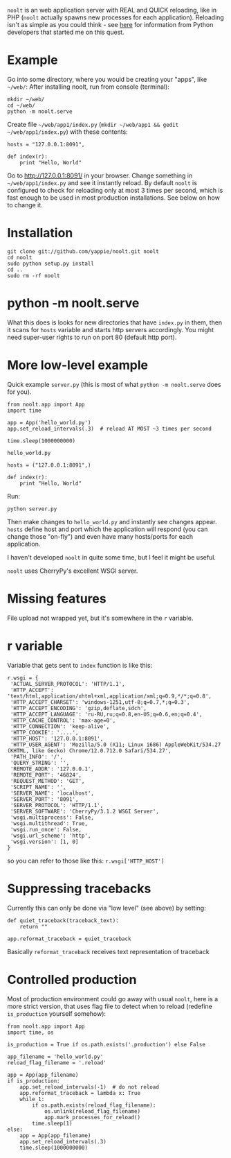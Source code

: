 `noolt` is an web application server with REAL and QUICK reloading, like in PHP 
(`noolt` actually spawns new processes for each application). Reloading isn't
as simple as you could think - see [here](http://bugs.python.org/issue9072#msg108558)
for information from Python developers that started me on this quest.

Example
=======

Go into some directory, where you would be creating your "apps", like `~/web/`:
After installing noolt, run from console (terminal):

    mkdir ~/web/
    cd ~/web/
    python -m noolt.serve

Create file `~/web/app1/index.py` (`mkdir ~/web/app1 && gedit ~/web/app1/index.py`) with these contents:

    hosts = "127.0.0.1:8091",
    
    def index(r):
        print "Hello, World"

Go to http://127.0.0.1:8091/ in your browser. Change something in `~/web/app1/index.py` 
and see it instantly reload. By default `noolt` is configured to check for reloading
only at most 3 times per second, which is fast enough to be used in most 
production installations. See below on how to change it.

Installation
============

    git clone git://github.com/yappie/noolt.git noolt
    cd noolt
    sudo python setup.py install
    cd ..
    sudo rm -rf noolt
    

python -m noolt.serve
=====================

What this does is looks for new directories that have `index.py` in them, then
it scans for `hosts` variable and starts http servers accordingly. You might 
need super-user rights to run on port 80 (default http port).

More low-level example
======================

Quick example `server.py` (this is most of what `python -m noolt.serve` 
does for you).

    from noolt.app import App
    import time
    
    app = App('hello_world.py')
    app.set_reload_intervals(.3)  # reload AT MOST ~3 times per second 
    
    time.sleep(1000000000)

`hello_world.py`

    hosts = ("127.0.0.1:8091",)
    
    def index(r):
        print "Hello, World"

Run: 

    python server.py
    
Then make changes to `hello_world.py` and instantly see changes appear.
`hosts` define host and port which the application will respond (you can change
those "on-fly") and even have many hosts/ports for each application.

I haven't developed `noolt` in quite some time, but I feel it might be useful.

`noolt` uses CherryPy's excellent WSGI server.

Missing features
================

File upload not wrapped yet, but it's somewhere in the `r` variable.

r variable
==========

Variable that gets sent to `index` function is like this:

    r.wsgi = {
     'ACTUAL_SERVER_PROTOCOL': 'HTTP/1.1',
     'HTTP_ACCEPT': 'text/html,application/xhtml+xml,application/xml;q=0.9,*/*;q=0.8',
     'HTTP_ACCEPT_CHARSET': 'windows-1251,utf-8;q=0.7,*;q=0.3',
     'HTTP_ACCEPT_ENCODING': 'gzip,deflate,sdch',
     'HTTP_ACCEPT_LANGUAGE': 'ru-RU,ru;q=0.8,en-US;q=0.6,en;q=0.4',
     'HTTP_CACHE_CONTROL': 'max-age=0',
     'HTTP_CONNECTION': 'keep-alive',
     'HTTP_COOKIE': '....',
     'HTTP_HOST': '127.0.0.1:8091',
     'HTTP_USER_AGENT': 'Mozilla/5.0 (X11; Linux i686) AppleWebKit/534.27 (KHTML, like Gecko) Chrome/12.0.712.0 Safari/534.27',
     'PATH_INFO': '/',
     'QUERY_STRING': '',
     'REMOTE_ADDR': '127.0.0.1',
     'REMOTE_PORT': '46824',
     'REQUEST_METHOD': 'GET',
     'SCRIPT_NAME': '',
     'SERVER_NAME': 'localhost',
     'SERVER_PORT': '8091',
     'SERVER_PROTOCOL': 'HTTP/1.1',
     'SERVER_SOFTWARE': 'CherryPy/3.1.2 WSGI Server',
     'wsgi.multiprocess': False,
     'wsgi.multithread': True,
     'wsgi.run_once': False,
     'wsgi.url_scheme': 'http',
     'wsgi.version': [1, 0]
    }

so you can refer to those like this: `r.wsgi['HTTP_HOST']`

Suppressing tracebacks
======================

Currently this can only be done via "low level" (see above) by setting:

    def quiet_traceback(traceback_text):
        return ""

    app.reformat_traceback = quiet_traceback
    
Basically `reformat_traceback` receives text representation of traceback

Controlled production
=====================

Most of production environment could go away with usual `noolt`, here is a more
strict version, that uses flag file to detect when to reload (redefine `is_production`
yourself somehow):

    from noolt.app import App
    import time, os
    
    is_production = True if os.path.exists('.production') else False

    app_filename = 'hello_world.py'
    reload_flag_filename = '.reload'

    app = App(app_filename)
    if is_production:
        app.set_reload_intervals(-1)  # do not reload
        app.reformat_traceback = lambda x: True
        while 1:
            if os.path.exists(reload_flag_filename):
                os.unlink(reload_flag_filename)
                app.mark_processes_for_reload()
            time.sleep(1)
    else:
        app = App(app_filename)
        app.set_reload_intervals(.3) 
        time.sleep(1000000000)



